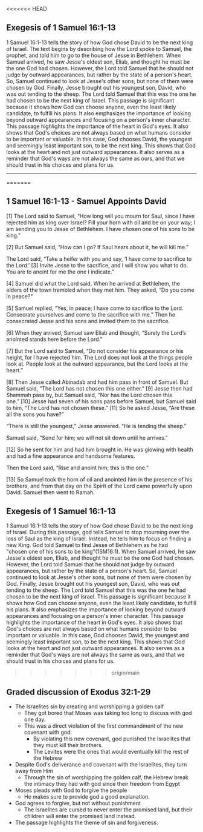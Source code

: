 <<<<<<< HEAD
## Exegesis of 1 Samuel 16:1-13

1 Samuel 16:1-13 tells the story of how God chose David to be the next king of Israel. The text begins by describing how the Lord spoke to Samuel, the prophet, and told him to go to the house of Jesse in Bethlehem. When Samuel arrived, he saw Jesse's oldest son, Eliab, and thought he must be the one God had chosen. However, the Lord told Samuel that he should not judge by outward appearances, but rather by the state of a person's heart. So, Samuel continued to look at Jesse's other sons, but none of them were chosen by God. Finally, Jesse brought out his youngest son, David, who was out tending to the sheep. The Lord told Samuel that this was the one he had chosen to be the next king of Israel. This passage is significant because it shows how God can choose anyone, even the least likely candidate, to fulfill his plans. It also emphasizes the importance of looking beyond outward appearances and focusing on a person's inner character. This passage highlights the importance of the heart in God's eyes. It also shows that God's choices are not always based on what humans consider to be important or valuable. In this case, God chooses David, the youngest and seemingly least important son, to be the next king. This shows that God looks at the heart and not just outward appearances. It also serves as a reminder that God's ways are not always the same as ours, and that we should trust in his choices and plans for us.

---
=======
## 1 Samuel 16:1-13 - Samuel Appoints David
[1] The Lord said to Samuel, “How long will you mourn for Saul, since I have rejected him as king over Israel? Fill your horn with oil and be on your way; I am sending you to Jesse of Bethlehem. I have chosen one of his sons to be king.”

[2] But Samuel said, “How can I go? If Saul hears about it, he will kill me.”

The Lord said, “Take a heifer with you and say, ‘I have come to sacrifice to the Lord.’ [3] Invite Jesse to the sacrifice, and I will show you what to do. You are to anoint for me the one I indicate.”

[4] Samuel did what the Lord said. When he arrived at Bethlehem, the elders of the town trembled when they met him. They asked, “Do you come in peace?”

[5] Samuel replied, “Yes, in peace; I have come to sacrifice to the Lord. Consecrate yourselves and come to the sacrifice with me.” Then he consecrated Jesse and his sons and invited them to the sacrifice.

[6] When they arrived, Samuel saw Eliab and thought, “Surely the Lord’s anointed stands here before the Lord.”

[7] But the Lord said to Samuel, “Do not consider his appearance or his height, for I have rejected him. The Lord does not look at the things people look at. People look at the outward appearance, but the Lord looks at the heart.”

[8] Then Jesse called Abinadab and had him pass in front of Samuel. But Samuel said, “The Lord has not chosen this one either.” [9] Jesse then had Shammah pass by, but Samuel said, “Nor has the Lord chosen this one.” [10] Jesse had seven of his sons pass before Samuel, but Samuel said to him, “The Lord has not chosen these.” [11] So he asked Jesse, “Are these all the sons you have?”

“There is still the youngest,” Jesse answered. “He is tending the sheep.”

Samuel said, “Send for him; we will not sit down until he arrives.”

[12] So he sent for him and had him brought in. He was glowing with health and had a fine appearance and handsome features.

Then the Lord said, “Rise and anoint him; this is the one.”

[13] So Samuel took the horn of oil and anointed him in the presence of his brothers, and from that day on the Spirit of the Lord came powerfully upon David. Samuel then went to Ramah.




## Exegesis of 1 Samuel 16:1-13

1 Samuel 16:1-13 tells the story of how God chose David to be the next king of Israel. During this passage, god tells Samuel to stop mourning over the loss of Saul as the king of Israel. Instead, he tells him to focus on finding a new King. God told Samuel to find Jesse of Bethlehem as he had "chosen one of his sons to be king"(1SM16:1). When Samuel arrived, he saw Jesse's oldest son, Eliab, and thought he must be the one God had chosen. However, the Lord told Samuel that he should not judge by outward appearances, but rather by the state of a person's heart. So, Samuel continued to look at Jesse's other sons, but none of them were chosen by God. Finally, Jesse brought out his youngest son, David, who was out tending to the sheep. The Lord told Samuel that this was the one he had chosen to be the next king of Israel. This passage is significant because it shows how God can choose anyone, even the least likely candidate, to fulfill his plans. It also emphasizes the importance of looking beyond outward appearances and focusing on a person's inner character. This passage highlights the importance of the heart in God's eyes. It also shows that God's choices are not always based on what humans consider to be important or valuable. In this case, God chooses David, the youngest and seemingly least important son, to be the next king. This shows that God looks at the heart and not just outward appearances. It also serves as a reminder that God's ways are not always the same as ours, and that we should trust in his choices and plans for us.
>>>>>>> origin/main

## Graded discussion of Exodus 32:1-29

-   The Israelites sin by creating and worshipping a golden calf
	- They got bored that Moses was taking too long to discuss with god one day.
	- This was a direct violation of the first commandment of the new covenant with god.
		- By violating this new covenant, god punished the Israelites that they must kill their brothers.
		- The Levites were the ones that would eventually kill the rest of the Hebrew
-   Despite God's deliverance and covenant with the Israelites, they turn away from Him
	- Through the sin of worshipping the golden calf, the Hebrew break the intimacy they had with god since their freedom from Egypt
-   Moses pleads with God to forgive the people
	- He makes sure to provide god a good explanation.
-   God agrees to forgive, but not without punishment
	- The Israelites are cursed to never enter the promised land, but their children will enter the promised land instead.
-   The passage highlights the theme of sin and forgiveness.